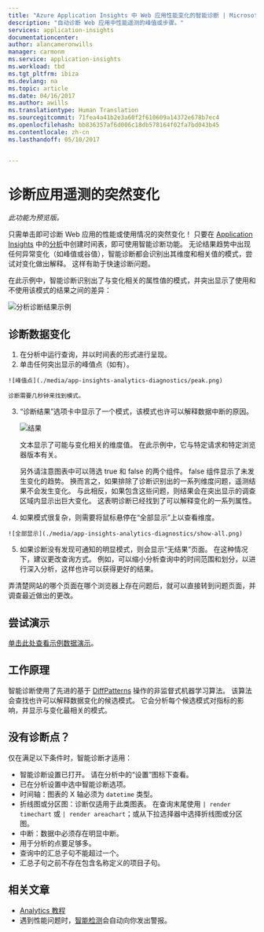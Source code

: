 ```yaml
---
title: "Azure Application Insights 中 Web 应用性能变化的智能诊断 | Microsoft Docs"
description: "自动诊断 Web 应用中性能遥测的峰值或步骤。"
services: application-insights
documentationcenter: 
author: alancameronwills
manager: carmonm
ms.service: application-insights
ms.workload: tbd
ms.tgt_pltfrm: ibiza
ms.devlang: na
ms.topic: article
ms.date: 04/16/2017
ms.author: awills
ms.translationtype: Human Translation
ms.sourcegitcommit: 71fea4a41b2e3a60f2f610609a14372e678b7ec4
ms.openlocfilehash: bb836357af6d006c18db578164f02fa7bd043b45
ms.contentlocale: zh-cn
ms.lasthandoff: 05/10/2017


---
```

# <a name="diagnose-sudden-changes-in-your-app-telemetry"></a>诊断应用遥测的突然变化

*此功能为预览版。*

只需单击即可诊断 Web 应用的性能或使用情况的突然变化！ 只要在 [Application Insights](app-insights-overview.md) 中的[分析](app-insights-analytics.md)中创建时间表，即可使用智能诊断功能。 无论结果趋势中出现任何异常变化（如峰值或谷值），智能诊断都会识别出其维度和相关值的模式，尝试对变化做出解释。 这样有助于快速诊断问题。 

在此示例中，智能诊断识别出了与变化相关的属性值的模式，并突出显示了使用和不使用该模式的结果之间的差异：

![分析诊断结果示例](./media/app-insights-analytics-diagnostics/analytics-result.png)
 

## <a name="diagnose-data-changes"></a>诊断数据变化

1.    在分析中运行查询，并以时间表的形式进行呈现。 
2.    单击任何突出显示的峰值点（如有）。
 
    ![峰值点](./media/app-insights-analytics-diagnostics/peak.png)

    诊断需要几秒钟来找到模式。

3. “诊断结果”选项卡中显示了一个模式，该模式也许可以解释数据中断的原因。

    ![结果](./media/app-insights-analytics-diagnostics/result.png)
 
    文本显示了可能与变化相关的维度值。 在此示例中，它与特定请求和特定浏览器版本有关。

    另外请注意图表中可以筛选 true 和 false 的两个组件。 false 组件显示了未发生变化的趋势。 换而言之，如果排除了诊断识别出的一系列维度问题，遥测结果不会发生变化。 与此相反，如果包含这些问题，则结果会在突出显示的调查区域内显示出巨大变化。 这表明诊断已经找到了可以解释变化的一系列属性。

4.    如果模式很复杂，则需要将鼠标悬停在“全部显示”上以查看维度。

    ![全部显示](./media/app-insights-analytics-diagnostics/show-all.png)
 
5.    如果诊断没有发现可通知的明显模式，则会显示“无结果”页面。 在这种情况下，建议更改查询方式。 例如，可以缩小分析查询中的时间范围和划分，以进行深入分析，这样也许可以获得更好的结果。

弄清楚网站的哪个页面在哪个浏览器上存在问题后，就可以直接转到问题页面，并调查最近做出的更改。

## <a name="try-the-demo"></a>尝试演示

[单击此处查看示例数据演示](https://analytics.applicationinsights.io/demo?q=H4sIAAAAAAAAA3VSTY%2FTQAy991dYPXWlLf0QIO2KIiGWA3duiMPsxEnMzhe2p6WIH48nVUsuGylRNPOe3%2FOzN5vFZgPfRhL4VZHPIGM%2BCdgHdESgpMjOKx0RnsgNKYuSF%2BjRaWUE7xKMGIoBgTpMSv2Z0jBxOWc1QBWEPjM4EMUCP2uc0A3x8E5HKMi%2BEQNC7oHRbIgKdJWdUk5vmr9PvdkArildit%2Fcrk0lBDjnyhBzk%2FKVxdTy0QhNY6RhDPYqdlCy9XMV96NjBZc68IH8y6Tzuf01iZxeIZ%2FI5DqMOYmaQQRXNUdz6qGb5WOdSKEXnOozHtEFK%2Bh0qnq5YQzGF9DcoinoqbcigkO0NOZRNGOZaaBkMuat5xznFOtULKhG%2BdrGlVDhy%2B8SMlsETV8dD6gTd0YrbsBrFq6U1v%2Filv4C%2FsJpRJuwUrQTZ0P7eIDOHLeD1X67e7%2Fe7dbbB9htH%2Ffbu4vQDfvhFez%2B8a1h%2F1f3VSy%2BJ4Ol1oN8X4qN0qMZWv44HJanzKFLeJIltKcRpcbomP7gbHNkdV2Xe1uqO3g%2BwzOl1c3PvbmMlC7KjKlry2GX0w4s%2FgFoo5%2BhBAMAAA%3D%3D&timespan=PT24H)。

## <a name="how-it-works"></a>工作原理

智能诊断使用了先进的基于 [DiffPatterns](app-insights-analytics-reference.md#evaluate-diffpatterns) 操作的非监督式机器学习算法。 该算法会查找也许可以解释数据变化的候选模式。 它会分析每个候选模式对指标的影响，并显示与变化最相关的模式。

## <a name="no-diagnostic-points"></a>没有诊断点？

仅在满足以下条件时，智能诊断才适用：

 * 智能诊断设置已打开。 请在分析中的“设置”图标下查看。
 * 已在分析设置中选中智能诊断选项。 
 * 时间轴：图表的 X 轴必须为 `datetime` 类型。
 * 折线图或分区图：诊断仅适用于此类图表。 在查询末尾使用 `| render timechart` 或 `| render areachart`；或从下拉选择器中选择折线图或分区图。
 * 中断：数据中必须存在明显中断。
 * 用于分析的点要足够多。
 * 查询中的汇总子句不能超过一个。
 * 汇总子句之前不存在包含名称定义的项目子句。

 
 ## <a name="related-articles"></a>相关文章

 * [Analytics 教程](app-insights-analytics-tour.md)
 * 遇到性能问题时，[智能检测](app-insights-proactive-diagnostics.md)会自动向你发出警报。
